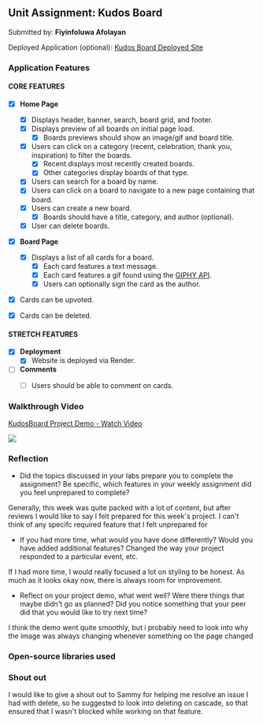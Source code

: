 ## Unit Assignment: Kudos Board

Submitted by: **Fiyinfoluwa Afolayan**

Deployed Application (optional): [Kudos Board Deployed Site](https://codepath-kudos-board-1.onrender.com)

### Application Features

#### CORE FEATURES

- [x] **Home Page**
  - [x] Displays header, banner, search, board grid, and footer.
  - [x] Displays preview of all boards on initial page load.
    - [x] Boards previews should show an image/gif and board title.
  - [x] Users can click on a category (recent, celebration, thank you, inspiration) to filter the boards.
    - [x] Recent displays most recently created boards.
    - [x] Other categories display boards of that type.
  - [x] Users can search for a board by name.
  - [x] Users can click on a board to navigate to a new page containing that board.
  - [x] Users can create a new board.
    - [x] Boards should have a title, category, and author (optional).
  - [x] User can delete boards.

- [x] **Board Page**
  - [x] Displays a list of all cards for a board.
    -  [x] Each card features a text message.
    -  [x] Each card features a gif found using the [GIPHY API](https://developers.giphy.com/docs/api/).
    -  [x] Users can optionally sign the card as the author.
-   [x] Cards can be upvoted.
-   [x] Cards can be deleted.


#### STRETCH FEATURES

- [x] **Deployment**
  - [x] Website is deployed via Render.
- [ ] **Comments**
  - [ ] Users should be able to comment on cards.


### Walkthrough Video

<div>
    <a href="https://www.loom.com/share/be048dab2a184baeac7eeee867199de1">
      <p>KudosBoard Project Demo - Watch Video</p>
    </a>
    <a href="https://www.loom.com/share/be048dab2a184baeac7eeee867199de1">
      <img style="max-width:300px;" src="https://cdn.loom.com/sessions/thumbnails/be048dab2a184baeac7eeee867199de1-with-play.gif">
    </a>
  </div>

### Reflection

* Did the topics discussed in your labs prepare you to complete the assignment? Be specific, which features in your weekly assignment did you feel unprepared to complete?

Generally, this week was quite packed with a lot of content, but after reviews I would like to say I felt prepared for this week's project. I can't think of any specifc required feature that I felt unprepared for

* If you had more time, what would you have done differently? Would you have added additional features? Changed the way your project responded to a particular event, etc.

If I had more time, I would really focused a lot on styling to be honest. As much as it looks okay now, there is always room for improvement.

* Reflect on your project demo, what went well? Were there things that maybe didn't go as planned? Did you notice something that your peer did that you would like to try next time?

I think the demo went quite smoothly, but i probably need to look into why the image was always changing whenever something on the page changed

### Open-source libraries used



### Shout out

I would like to give a shout out to Sammy for helping me resolve an issue I had with delete, so he suggested to look into deleting on cascade, so that ensured that I wasn't blocked while working on that feature.

